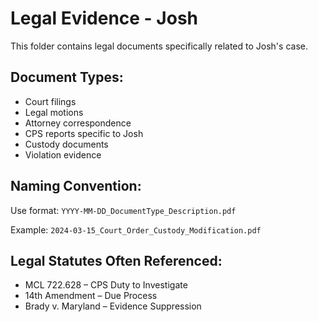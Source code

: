 # Legal Evidence - Josh

This folder contains legal documents specifically related to Josh's case.

## Document Types:
- Court filings
- Legal motions
- Attorney correspondence
- CPS reports specific to Josh
- Custody documents
- Violation evidence

## Naming Convention:
Use format: `YYYY-MM-DD_DocumentType_Description.pdf`

Example: `2024-03-15_Court_Order_Custody_Modification.pdf`

## Legal Statutes Often Referenced:
- MCL 722.628 – CPS Duty to Investigate
- 14th Amendment – Due Process
- Brady v. Maryland – Evidence Suppression
